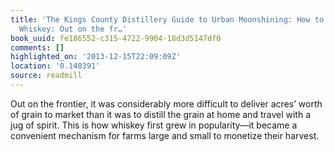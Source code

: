 ```yaml
---
title: 'The Kings County Distillery Guide to Urban Moonshining: How to Make and Drink
  Whiskey: Out on the fr…'
book_uuid: fe186552-c315-4722-9904-18d3d5147df0
comments: []
highlighted_on: '2013-12-15T22:09:09Z'
location: '0.140391'
source: readmill
---
```


Out on the frontier, it was considerably more difficult to deliver acres’ worth of grain to market than it was to distill the grain at home and travel with a jug of spirit. This is how whiskey first grew in popularity—it became a convenient mechanism for farms large and small to monetize their harvest.